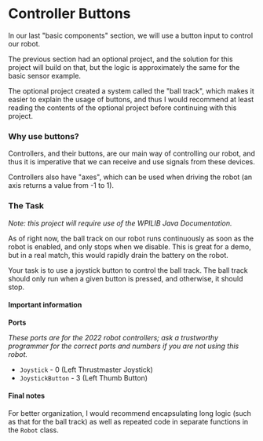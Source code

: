# Controller Buttons

In our last "basic components" section, we will use a button input to control our robot.

The previous section had an optional project, and the solution for this project will build on that, but the logic is approximately the same for the basic sensor example.

The optional project created a system called the "ball track", which makes it easier to explain the usage of buttons, and thus I would recommend at least reading the contents of the optional project before continuing with this project.

### Why use buttons?

Controllers, and their buttons, are our main way of controlling our robot, and thus it is imperative that we can receive and use signals from these devices.

Controllers also have "axes", which can be used when driving the robot (an axis returns a value from -1 to 1).

### The Task

_Note: this project will require use of the WPILIB Java Documentation._

As of right now, the ball track on our robot runs continuously as soon as the robot is enabled, and only stops when we disable. This is great for a demo, but in a real match, this would rapidly drain the battery on the robot.

Your task is to use a joystick button to control the ball track. The ball track should only run when a given button is pressed, and otherwise, it should stop.

#### Important information

**Ports**

_These ports are for the 2022 robot controllers; ask a trustworthy programmer for the correct ports and numbers if you are not using this robot._

-   `Joystick` - 0 (Left Thrustmaster Joystick)
-   `JoystickButton` - 3 (Left Thumb Button)

#### Final notes

For better organization, I would recommend encapsulating long logic (such as that for the ball track) as well as repeated code in separate functions in the `Robot` class.
